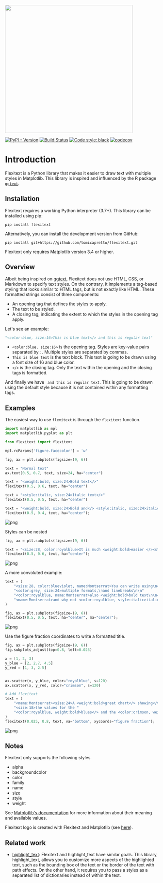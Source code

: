 <img src="https://raw.githubusercontent.com/tomicapretto/flexitext/main/docsite/logo.png" width=420/>

[![PyPI - Version](https://img.shields.io/pypi/v/flexitext.svg)](https://pypi.org/project/flexitext/)
[![Build Status](https://github.com/tomicapretto/flexitext/actions/workflows/tests.yml/badge.svg)](https://github.com/tomicapretto/flexitext/actions/workflows/tests.yml)
[![Code style: black](https://img.shields.io/badge/code%20style-black-000000.svg)](https://github.com/ambv/black)
[![codecov](https://codecov.io/gh/tomicapretto/flexitext/branch/main/graph/badge.svg?token=ZqH0KCLKAE)](https://codecov.io/gh/tomicapretto/flexitext)



# Introduction

Flexitext is a Python library that makes it easier to draw text with multiple styles in Matplotlib. This library is inspired and influenced by the R package [`ggtext`](https://wilkelab.org/ggtext/).


## Installation

Flexitext requires a working Python interpreter (3.7+). This library can be installed using pip:

    pip install flexitext

Alternatively, you can install the development version from GitHub:

    pip install git+https://github.com/tomicapretto/flexitext.git


Flexitext only requires Matplotlib version 3.4 or higher.


## Overview

Albeit being inspired on [ggtext](https://wilkelab.org/ggtext/), Flexitext does not use HTML, CSS, or Markdown to specify text styles. On the contrary, it implements a tag-based styling that looks similar to HTML tags, but is not exactly like HTML. These formatted strings consist of three components:

* An opening tag that defines the styles to apply.
* The text to be styled.
* A closing tag, indicating the extent to which the styles in the opening tag apply.

Let's see an example:

```python
"<color:blue, size:16>This is blue text</> and this is regular text"
```

* <code>&lt;color:blue, size:16></code> is the opening tag. Styles are key-value pairs separated by `:`. Multiple styles are separated by commas.
* `This is blue text` is the text block. This text is going to be drawn using a font size of 16 and blue color.
* <code>&lt;/></code> is the closing tag. Only the text within the opening and the closing tags is formatted.

And finally we have ` and this is regular text`. This is going to be drawn using the default style because it is not contained within any formatting tags.


## Examples

The easiest way to use `flexitext` is through the `flexitext` function.


```python
import matplotlib as mpl
import matplotlib.pyplot as plt

from flexitext import flexitext

mpl.rcParams['figure.facecolor'] = 'w'
```


```python
fig, ax = plt.subplots(figsize=(9, 6))

text = "Normal text"
ax.text(0.5, 0.7, text, size=24, ha="center")

text = "<weight:bold, size:24>Bold text</>"
flexitext(0.5, 0.6, text, ha="center")

text = "<style:italic, size:24>Italic text</>"
flexitext(0.5, 0.5, text, ha="center")

text = "<weight:bold, size:24>Bold and</> <style:italic, size:24>italic too!</>"
flexitext(0.5, 0.4, text, ha="center");
```


    
![png](README_files/README_2_0.png)
    


Styles can be nested


```python
fig, ax = plt.subplots(figsize=(9, 6))

text = "<size:28, color:royalblue>It is much <weight:bold>easier </><style:italic>now</></>"
flexitext(0.5, 0.6, text, ha="center");
```


    
![png](README_files/README_4_0.png)
    


A more convoluted example:


```python
text = (
    "<size:28, color:blueviolet, name:Montserrat>You can write using\n</>"
    "<color:grey, size:24>multiple formats,\nand linebreaks\n\n"
    "<color:royalblue, name:Montserrat>also <weight:bold>bold text\n\n</></>"
    "<name:Montserrat>and why not <color:royalblue, style:italic>italics</> too</></>"
)

fig, ax = plt.subplots(figsize=(9, 6))
flexitext(0.5, 0.5, text, ha="center", ma="center");
```


    
![png](README_files/README_6_0.png)
    


Use the figure fraction coordinates to write a formatted title.


```python
fig, ax = plt.subplots(figsize=(9, 6))
fig.subplots_adjust(top=0.8, left=0.025)

x = [1, 2, 3]
y_blue = [2, 2.7, 4.5]
y_red = [1, 3, 2.5]


ax.scatter(x, y_blue, color="royalblue", s=120)
ax.scatter(x, y_red, color="crimson", s=120)

# Add flexitext
text = (
    "<name:Montserrat><size:24>A <weight:bold>great chart</> showing</>\n"
    "<size:18>the values for the "
    "<color:royalblue, weight:bold>blues</> and the <color:crimson, weight:bold>reds</></></>"
)
flexitext(0.025, 0.8, text, va="bottom", xycoords="figure fraction");
```


    
![png](README_files/README_8_0.png)
    


## Notes

Flexitext only supports the following styles

* alpha
* backgroundcolor
* color
* family
* name
* size
* style
* weight

See [Matplotlib's documentation](https://matplotlib.org/stable/api/_as_gen/matplotlib.axes.Axes.text.html#matplotlib.axes.Axes.text) for more information about their meaning and available values.

Flexitext logo is created with Flexitext and Matplotlib (see [here](https://github.com/tomicapretto/flexitext/tree/main/docsite/logo.ipynb)).

## Related work

* [highlight_text](https://github.com/znstrider/highlight_text): Flexitext and highlight_text have similar goals. This library, highlight_text, allows you to customize more aspects of the highlighted text, such as the bounding box of the text or the border of the text with path effects. On the other hand, it requires you to pass a styles as a separated list of dictionaries instead of within the text. 
